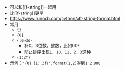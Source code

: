 - 可以和[[f-string]]一起用
- 比[[f-string]]更早
- https://www.runoob.com/python/att-string-format.html
- 常用
  - `{}`
  - `{0}`
  - `{:0>3d}`
    - 补0，3位数，整数，比如007
    - 防止排序出现`1, 10, 11, 2, 3`这种
  - `{1:2f}`
- 示例：`'{0} {1:.3f}'.format(1,2)`得到`1 2.000`